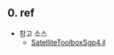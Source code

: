 
## 0. ref

- 참고 소스
    - [SatelliteToolboxSgp4.jl](https://github.com/JuliaSpace/SatelliteToolboxSgp4.jl)